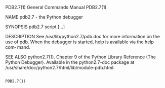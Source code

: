 PDB2.7(1)                                                     General Commands Manual                                                    PDB2.7(1)

NAME
       pdb2.7 - the Python debugger

SYNOPSIS
       pdb2.7 script [...]

DESCRIPTION
       See  /usr/lib/python2.7/pdb.doc  for more information on the use of pdb.  When the debugger is started, help is available via the help com‐
       mand.

SEE ALSO
       python2.7(1).  Chapter  9  of  the  Python  Library  Reference  (The  Python  Debugger).  Available  in  the   python2.7-doc   package   at
       /usr/share/doc/python2.7/html/lib/module-pdb.html.

                                                                                                                                         PDB2.7(1)

